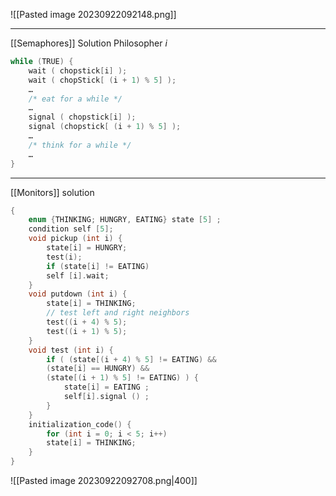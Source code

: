 ![[Pasted image 20230922092148.png]]

***
[[Semaphores]] Solution
Philosopher *i*
```cpp
while (TRUE) {
	wait ( chopstick[i] );
	wait ( chopStick[ (i + 1) % 5] );
	…
	/* eat for a while */
	…
	signal ( chopstick[i] );
	signal (chopstick[ (i + 1) % 5] );
	…
	/* think for a while */
	…
}
```

***
[[Monitors]] solution

```cpp
{
	enum {THINKING; HUNGRY, EATING} state [5] ;
	condition self [5];
	void pickup (int i) {
		state[i] = HUNGRY;
		test(i);
		if (state[i] != EATING)
		self [i].wait;
	}
	void putdown (int i) {
		state[i] = THINKING;
		// test left and right neighbors
		test((i + 4) % 5);
		test((i + 1) % 5);
	}
	void test (int i) {
		if ( (state[(i + 4) % 5] != EATING) &&
		(state[i] == HUNGRY) &&
		(state[(i + 1) % 5] != EATING) ) {
			state[i] = EATING ;
			self[i].signal () ;
		}
	}
	initialization_code() {
		for (int i = 0; i < 5; i++)
		state[i] = THINKING;
	}
}
```
![[Pasted image 20230922092708.png|400]]
